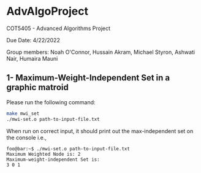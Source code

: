 # AdvAlgoProject
COT5405 - Advanced Algorithms Project

Due Date: 4/22/2022

Group members: Noah O'Connor, Hussain Akram, Michael Styron, Ashwati Nair, Humaira Mauni

## 1- Maximum-Weight-Independent Set in a graphic matroid
Please run the following command:
```bash
make mwi_set
./mwi-set.o path-to-input-file.txt
```

When run on correct input, it should print out the max-independent set on the console i.e.,

```console
foo@bar:~$ ./mwi-set.o path-to-input-file.txt
Maximum Weighted Node is: 2
Maximum-weight-independent Set is:
3 0 1
```
